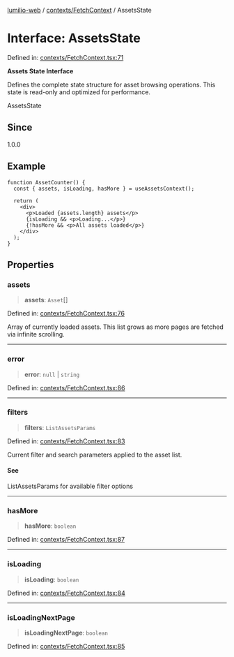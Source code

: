 [lumilio-web](../../../modules.md) / [contexts/FetchContext](../index.md) / AssetsState

# Interface: AssetsState

Defined in: [contexts/FetchContext.tsx:71](https://github.com/EdwinZhanCN/Lumilio-Photos/blob/d7ee437668dbf25a0ccb307a371076d5d13f8e8d/web/src/contexts/FetchContext.tsx#L71)

**Assets State Interface**

Defines the complete state structure for asset browsing operations.
This state is read-only and optimized for performance.

 AssetsState

## Since

1.0.0

## Example

```tsx
function AssetCounter() {
  const { assets, isLoading, hasMore } = useAssetsContext();

  return (
    <div>
      <p>Loaded {assets.length} assets</p>
      {isLoading && <p>Loading...</p>}
      {!hasMore && <p>All assets loaded</p>}
    </div>
  );
}
```

## Properties

### assets

> **assets**: `Asset`[]

Defined in: [contexts/FetchContext.tsx:76](https://github.com/EdwinZhanCN/Lumilio-Photos/blob/d7ee437668dbf25a0ccb307a371076d5d13f8e8d/web/src/contexts/FetchContext.tsx#L76)

Array of currently loaded assets.
This list grows as more pages are fetched via infinite scrolling.

***

### error

> **error**: `null` \| `string`

Defined in: [contexts/FetchContext.tsx:86](https://github.com/EdwinZhanCN/Lumilio-Photos/blob/d7ee437668dbf25a0ccb307a371076d5d13f8e8d/web/src/contexts/FetchContext.tsx#L86)

***

### filters

> **filters**: `ListAssetsParams`

Defined in: [contexts/FetchContext.tsx:83](https://github.com/EdwinZhanCN/Lumilio-Photos/blob/d7ee437668dbf25a0ccb307a371076d5d13f8e8d/web/src/contexts/FetchContext.tsx#L83)

Current filter and search parameters applied to the asset list.

#### See

ListAssetsParams for available filter options

***

### hasMore

> **hasMore**: `boolean`

Defined in: [contexts/FetchContext.tsx:87](https://github.com/EdwinZhanCN/Lumilio-Photos/blob/d7ee437668dbf25a0ccb307a371076d5d13f8e8d/web/src/contexts/FetchContext.tsx#L87)

***

### isLoading

> **isLoading**: `boolean`

Defined in: [contexts/FetchContext.tsx:84](https://github.com/EdwinZhanCN/Lumilio-Photos/blob/d7ee437668dbf25a0ccb307a371076d5d13f8e8d/web/src/contexts/FetchContext.tsx#L84)

***

### isLoadingNextPage

> **isLoadingNextPage**: `boolean`

Defined in: [contexts/FetchContext.tsx:85](https://github.com/EdwinZhanCN/Lumilio-Photos/blob/d7ee437668dbf25a0ccb307a371076d5d13f8e8d/web/src/contexts/FetchContext.tsx#L85)
